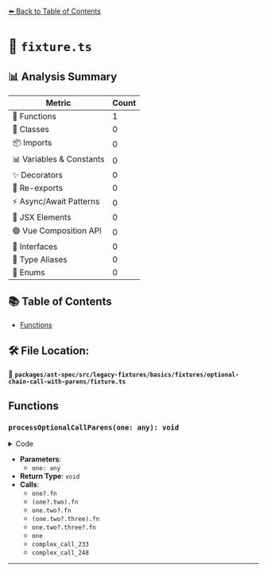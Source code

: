 [⬅️ Back to Table of Contents](../../../../../../../index.md)

# 📄 `fixture.ts`

## 📊 Analysis Summary

| Metric | Count |
|--------|-------|
| 🔧 Functions | 1 |
| 🧱 Classes | 0 |
| 📦 Imports | 0 |
| 📊 Variables & Constants | 0 |
| ✨ Decorators | 0 |
| 🔄 Re-exports | 0 |
| ⚡ Async/Await Patterns | 0 |
| 💠 JSX Elements | 0 |
| 🟢 Vue Composition API | 0 |
| 📐 Interfaces | 0 |
| 📑 Type Aliases | 0 |
| 🎯 Enums | 0 |

## 📚 Table of Contents

- [Functions](#functions)

## 🛠️ File Location:
📂 **`packages/ast-spec/src/legacy-fixtures/basics/fixtures/optional-chain-call-with-parens/fixture.ts`**

## Functions

### `processOptionalCallParens(one: any): void`

<details><summary>Code</summary>

```ts
function processOptionalCallParens(one?: any) {
  one?.fn();
  (one?.two).fn();
  one.two?.fn();
  (one.two?.three).fn();
  one.two?.three?.fn();

  one?.();
  (one?.())();
  one?.()?.();

  (one?.()).two;
}
```
</details>

- **Parameters**:
  - `one: any`
- **Return Type**: `void`
- **Calls**:
  - `one?.fn`
  - `(one?.two).fn`
  - `one.two?.fn`
  - `(one.two?.three).fn`
  - `one.two?.three?.fn`
  - `one`
  - `complex_call_233`
  - `complex_call_248`

---